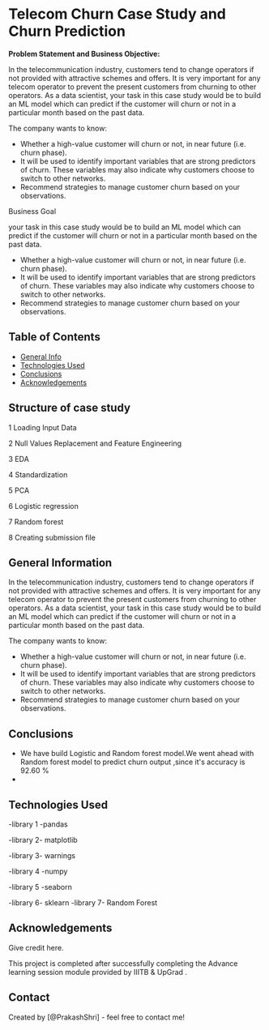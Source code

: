 # Telecom Churn Case Study and Churn Prediction
**Problem Statement and Business Objective:**

In the telecommunication industry, customers tend to change operators if not provided with attractive schemes and offers. It is very important for any telecom operator to prevent the present customers from churning to other operators. As a data scientist, your task in this case study would be to build an ML model which can predict if the customer will churn or not in a particular month based on the past data.

The company wants to know:
- Whether a high-value customer will churn or not, in near future (i.e. churn phase). 
- It will be used to identify important variables that are strong predictors of churn. These variables may also indicate why customers choose to switch to other networks.
- Recommend strategies to manage customer churn based on your observations.

Business Goal

your task in this case study would be to build an ML model which can predict if the customer will churn or not in a particular month based on the past data.

- Whether a high-value customer will churn or not, in near future (i.e. churn phase). 
- It will be used to identify important variables that are strong predictors of churn. These variables may also indicate why customers choose to switch to other networks.
- Recommend strategies to manage customer churn based on your observations.

## Table of Contents
* [General Info](#general-information)
* [Technologies Used](#technologies-used)
* [Conclusions](#conclusions)
* [Acknowledgements](#acknowledgements)

<!-- You can include any other section that is pertinent to your problem -->

## Structure of case study

1 Loading Input Data

2 Null Values Replacement and Feature Engineering

3 EDA

4 Standardization

5 PCA

6 Logistic regression

7 Random forest

8 Creating submission file

## General Information

In the telecommunication industry, customers tend to change operators if not provided with attractive schemes and offers. It is very important for any telecom operator to prevent the present customers from churning to other operators. As a data scientist, your task in this case study would be to build an ML model which can predict if the customer will churn or not in a particular month based on the past data.

The company wants to know:
- Whether a high-value customer will churn or not, in near future (i.e. churn phase). 
- It will be used to identify important variables that are strong predictors of churn. These variables may also indicate why customers choose to switch to other networks.
- Recommend strategies to manage customer churn based on your observations.

<!-- You don't have to answer all the questions - just the ones relevant to your project. -->

## Conclusions
- We have build Logistic and Random forest model.We went ahead with Random forest model to predict churn output ,since it's accuracy is 92.60 %
- 


## Technologies Used

-library 1 -pandas

-library 2- matplotlib

-library 3- warnings

-library 4 -numpy

-library 5 -seaborn

-library 6- sklearn
-library 7- Random Forest


<!-- As the libraries versions keep on changing, it is recommended to mention the version of library used in this project -->

## Acknowledgements
Give credit here.

This project is completed after successfully completing the Advance learning session module provided by IIITB & UpGrad .


## Contact
Created by [@PrakashShri] - feel free to contact me!


<!-- Optional -->
<!-- ## License -->
<!-- This project is open source and available under the [... License](). -->

<!-- You don't have to include all sections - just the one's relevant to your project -->
